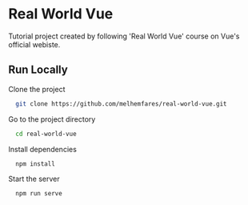 
# Real World Vue

Tutorial project created by following 'Real World Vue' course on Vue's official webiste.


## Run Locally

Clone the project

```bash
  git clone https://github.com/melhemfares/real-world-vue.git
```

Go to the project directory

```bash
  cd real-world-vue
```

Install dependencies

```bash
  npm install
```

Start the server

```bash
  npm run serve
```


